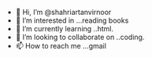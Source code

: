 - 👋 Hi, I’m @shahriartanvirnoor
- 👀 I’m interested in ...reading books
- 🌱 I’m currently learning ..html.
- 💞️ I’m looking to collaborate on ..coding.
- 📫 How to reach me ...gmail

<!---
shahriartanvirnoor/shahriartanvirnoor is a ✨ special ✨ repository because its `README.md` (this file) appears on your GitHub profile.
You can click the Preview link to take a look at your changes.
--->
